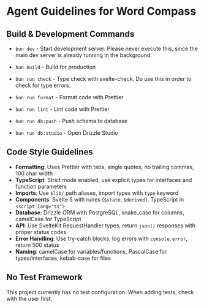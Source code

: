 # Agent Guidelines for Word Compass

## Build & Development Commands

- `bun dev` - Start development server. Please never execute this, since the
main dev server is already running in the background. 

- `bun build` - Build for production
- `bun run check` - Type check with svelte-check. Do use this in order to check for type errors.

- `bun run format` - Format code with Prettier
- `bun run lint` - Lint code with Prettier
- `bun run db:push` - Push schema to database
- `bun run db:studio` - Open Drizzle Studio

## Code Style Guidelines

- **Formatting**: Uses Prettier with tabs, single quotes, no trailing commas, 100 char width
- **TypeScript**: Strict mode enabled, use explicit types for interfaces and function parameters
- **Imports**: Use `$lib/` path aliases, import types with `type` keyword
- **Components**: Svelte 5 with runes (`$state`, `$derived`), TypeScript in `<script lang="ts">`
- **Database**: Drizzle ORM with PostgreSQL, snake_case for columns, camelCase for TypeScript
- **API**: Use SvelteKit RequestHandler types, return `json()` responses with proper status codes
- **Error Handling**: Use try-catch blocks, log errors with `console.error`, return 500 status
- **Naming**: camelCase for variables/functions, PascalCase for types/interfaces, kebab-case for files

## No Test Framework

This project currently has no test configuration. When adding tests, check with the user first.
